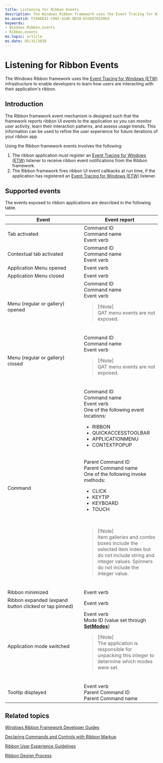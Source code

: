```yaml
---
title: Listening for Ribbon Events
description: The Windows Ribbon framework uses the Event Tracing for Windows (ETW) infrastructure to enable developers to learn how users are interacting with their application's ribbon.
ms.assetid: F29A8E41-C902-410E-BD28-653E078320E9
keywords:
- Windows Ribbon,events
- Ribbon,events
ms.topic: article
ms.date: 05/31/2018
---
```


# Listening for Ribbon Events

The Windows Ribbon framework uses the [Event Tracing for Windows (ETW)](https://go.microsoft.com/fwlink/p/?linkid=141498) infrastructure to enable developers to learn how users are interacting with their application's ribbon.

## Introduction

The Ribbon framework event mechanism is designed such that the framework reports ribbon UI events to the application so you can monitor user activity, learn their interaction patterns, and assess usage trends. This information can be used to refine the user experience for future iterations of your ribbon app.

Using the Ribbon framework events involves the following:

1.  The ribbon application must register an [Event Tracing for Windows (ETW)](https://go.microsoft.com/fwlink/p/?linkid=141498) listener to receive ribbon event notifications from the Ribbon framework.
2.  The Ribbon framework fires ribbon UI event callbacks at run time, if the application has registered an [Event Tracing for Windows (ETW)](https://go.microsoft.com/fwlink/p/?linkid=141498) listener.

## Supported events

The events exposed to ribbon applications are described in the following table. 

<table>
<colgroup>
<col style="width: 50%" />
<col style="width: 50%" />
</colgroup>
<thead>
<tr class="header">
<th>Event</th>
<th>Event report</th>
</tr>
</thead>
<tbody>
<tr class="odd">
<td>Tab activated</td>
<td>Command ID<br/> Command name<br/> Event verb<br/></td>
</tr>
<tr class="even">
<td>Contextual tab activated</td>
<td>Command ID<br/> Command name<br/> Event verb<br/></td>
</tr>
<tr class="odd">
<td>Application Menu opened</td>
<td>Event verb<br/></td>
</tr>
<tr class="even">
<td>Application Menu closed</td>
<td>Event verb<br/></td>
</tr>
<tr class="odd">
<td>Menu (regular or gallery) opened</td>
<td>Command ID<br/> Command name<br/> Event verb<br/>
<blockquote>
[!Note]<br />
QAT menu events are not exposed.
</blockquote>
<br/></td>
</tr>
<tr class="even">
<td>Menu (regular or gallery) closed</td>
<td>Command ID<br/> Command name<br/> Event verb<br/>
<blockquote>
[!Note]<br />
QAT menu events are not exposed.
</blockquote>
<br/></td>
</tr>
<tr class="odd">
<td>Command</td>
<td>Command ID<br/> Command name<br/> Event verb<br/> One of the following event locations:
<ul>
<li>RIBBON</li>
<li>QUICKACCESSTOOLBAR</li>
<li>APPLICATIONMENU</li>
<li>CONTEXTPOPUP</li>
</ul>
<br/> Parent Command ID<br/> Parent Command name<br/> One of the following invoke methods:
<ul>
<li>CLICK</li>
<li>KEYTIP</li>
<li>KEYBOARD</li>
<li>TOUCH</li>
</ul>
<br/>
<blockquote>
[!Note]<br />
Item galleries and combo boxes include the selected item index but do not include string and integer values. Spinners do not include the integer value.
</blockquote>
<br/></td>
</tr>
<tr class="even">
<td>Ribbon minimized</td>
<td>Event verb<br/></td>
</tr>
<tr class="odd">
<td>Ribbon expanded (expand button clicked or tap pinned)</td>
<td>Event verb<br/></td>
</tr>
<tr class="even">
<td>Application mode switched</td>
<td>Event verb<br/> Mode ID (value set through <a href="https://docs.microsoft.com/windows/desktop/api/uiribbon/nf-uiribbon-iuiframework-setmodes"><strong>SetModes</strong></a>)<br/>
<blockquote>
[!Note]<br />
The application is responsible for unpacking this integer to determine which modes were set.
</blockquote>
<br/></td>
</tr>
<tr class="odd">
<td>Tooltip displayed</td>
<td>Event verb<br/> Parent Command ID<br/> Parent Command name<br/></td>
</tr>
</tbody>
</table>



 

## Related topics

<dl> <dt>

[Windows Ribbon Framework Developer Guides](windowsribbon-guides-entry.md)
</dt> <dt>

[Declaring Commands and Controls with Ribbon Markup](https://msdn.microsoft.com/library/Dd316913(v=VS.85).aspx)
</dt> <dt>

[Ribbon User Experience Guidelines](https://go.microsoft.com/fwlink/p/?linkid=129233)
</dt> <dt>

[Ribbon Design Process](https://go.microsoft.com/fwlink/p/?linkid=129234)
</dt> </dl>

 

 





